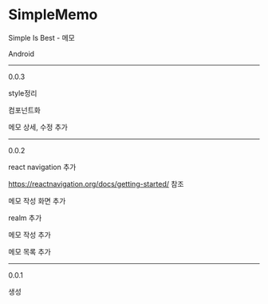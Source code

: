 # SimpleMemo

Simple Is Best - 메모

Android

---

0.0.3

style정리

컴포넌트화

메모 상세, 수정 추가

---

0.0.2

react navigation 추가

https://reactnavigation.org/docs/getting-started/ 참조

메모 작성 화면 추가

realm 추가

메모 작성 추가

메모 목록 추가

---

0.0.1

생성
